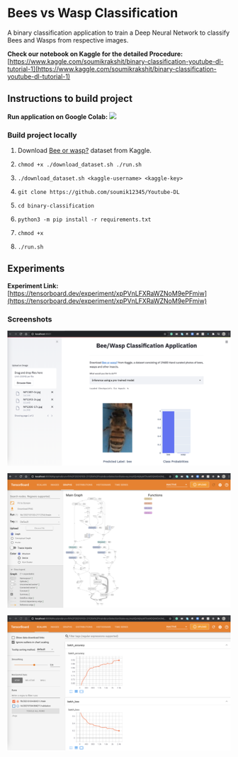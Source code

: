 # Bees vs Wasp Classification

A binary classification application to train a Deep Neural Network to classify Bees and Wasps from respective images.

**Check our notebook on Kaggle for the detailed Procedure:** [https://www.kaggle.com/soumikrakshit/binary-classification-youtube-dl-tutorial-1](https://www.kaggle.com/soumikrakshit/binary-classification-youtube-dl-tutorial-1)

## Instructions to build project

**Run application on Google Colab:** [![](https://colab.research.google.com/assets/colab-badge.svg)](https://colab.research.google.com/github/soumik12345/Youtube-DL/blob/master/binary-classification/bee_vs_wasp_app_colab.ipynb)

### Build project locally

1. Download [Bee or wasp?](https://www.kaggle.com/jerzydziewierz/bee-vs-wasp) dataset from Kaggle.

2. `chmod +x ./download_dataset.sh ./run.sh`

3. `./download_dataset.sh <kaggle-username> <kaggle-key>`

4. `git clone https://github.com/soumik12345/Youtube-DL`

5. `cd binary-classification`

6. `python3 -m pip install -r requirements.txt`

7. `chmod +x `

8. `./run.sh`

## Experiments

**Experiment Link:** [https://tensorboard.dev/experiment/xpPVnLFXRaWZNoM9ePFmiw](https://tensorboard.dev/experiment/xpPVnLFXRaWZNoM9ePFmiw)

### Screenshots

![](./assets/inference_app.png)

![](./assets/tensorboard_graph.png)

![](./assets/tensorboard_screenshot.png)

